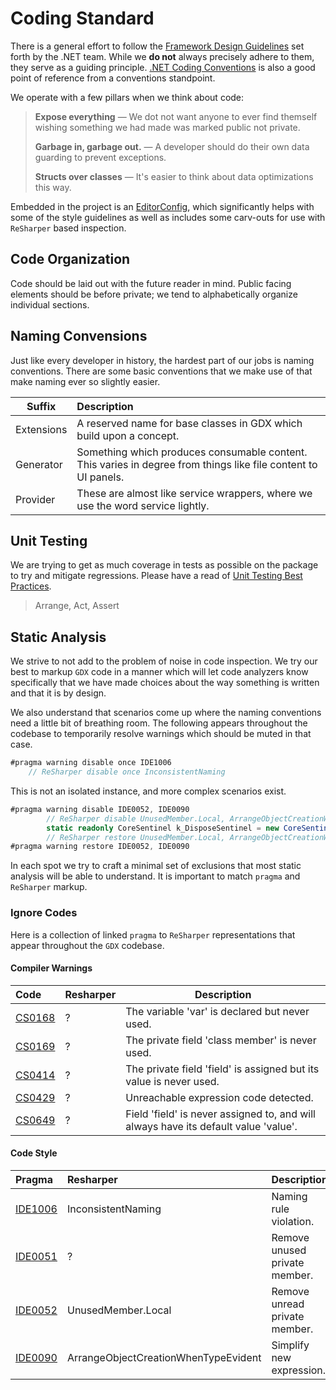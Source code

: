 # Coding Standard

There is a general effort to follow the [Framework Design Guidelines](https://docs.microsoft.com/en-us/dotnet/standard/design-guidelines/) set forth by the .NET team. While we **do not** always precisely adhere to them, they serve as a guiding principle. [.NET Coding Conventions](https://docs.microsoft.com/en-us/dotnet/csharp/programming-guide/inside-a-program/coding-conventions) is also a good point of reference from a conventions standpoint.

We operate with a few pillars when we think about code:

> **Expose everything** — We dot not want anyone to ever find themself wishing something we had made was marked public not private.
>
> **Garbage in, garbage out.** — A developer should do their own data guarding to prevent exceptions.
>
> **Structs over classes** — It's easier to think about data optimizations this way.

Embedded in the project is an [EditorConfig](https://editorconfig.org/), which significantly helps with some of the style guidelines as well as includes some carv-outs for use with `ReSharper` based inspection.

## Code Organization

Code should be laid out with the future reader in mind. Public facing elements should be before private; we tend to alphabetically organize individual sections.

## Naming Convensions

Just like every developer in history, the hardest part of our jobs is naming conventions. There are some basic conventions that we make use of that make naming ever so slightly easier.

Suffix | Description
--- | :--
Extensions | A reserved name for base classes in GDX which build upon a concept.
Generator | Something which produces consumable content. This varies in degree from things like file content to UI panels.
Provider | These are almost like service wrappers, where we use the word service lightly.

## Unit Testing

We are trying to get as much coverage in tests as possible on the package to try and mitigate regressions. Please have a read of [Unit Testing Best Practices](https://docs.microsoft.com/en-us/dotnet/core/testing/unit-testing-best-practices).

> Arrange, Act, Assert

## Static Analysis

We strive to not add to the problem of noise in code inspection. We try our best to markup `GDX` code in a manner which will let code analyzers know specifically that we have made choices about the way something is written and that it is by design.

We also understand that scenarios come up where the naming conventions need a little bit of breathing room. The following appears throughout the codebase to temporarily resolve warnings which should be muted in that case.

````csharp
#pragma warning disable once IDE1006
    // ReSharper disable once InconsistentNaming
````

This is not an isolated instance, and more complex scenarios exist.

```csharp
#pragma warning disable IDE0052, IDE0090
        // ReSharper disable UnusedMember.Local, ArrangeObjectCreationWhenTypeEvident
        static readonly CoreSentinel k_DisposeSentinel = new CoreSentinel();
        // ReSharper restore UnusedMember.Local, ArrangeObjectCreationWhenTypeEvident
#pragma warning restore IDE0052, IDE0090
```

In each spot we try to craft a minimal set of exclusions that most static analysis will be able to understand. It is important to match `pragma` and `ReSharper` markup.

### Ignore Codes

Here is a collection of linked `pragma` to `ReSharper` representations that appear throughout the `GDX` codebase.

#### Compiler Warnings

Code | Resharper | Description
:--|:--|---
[CS0168](https://docs.microsoft.com/en-us/dotnet/csharp/misc/cs0168) | ? | The variable 'var' is declared but never used.
[CS0169](https://docs.microsoft.com/en-us/dotnet/csharp/misc/cs0169) | ? |  The private field 'class member' is never used.
[CS0414](https://docs.microsoft.com/en-us/dotnet/csharp/misc/cs0414) | ? |  The private field 'field' is assigned but its value is never used.
[CS0429](https://docs.microsoft.com/en-us/dotnet/csharp/language-reference/compiler-messages/cs0429) | ? |  Unreachable expression code detected.
[CS0649](https://docs.microsoft.com/en-us/dotnet/csharp/misc/cs0649) | ? |  Field 'field' is never assigned to, and will always have its default value 'value'.

#### Code Style

| Pragma | Resharper | Description|
|:--|:--|---|
| [IDE1006](https://docs.microsoft.com/en-us/dotnet/fundamentals/code-analysis/style-rules/ide1006) | InconsistentNaming | Naming rule violation.
| [IDE0051](https://docs.microsoft.com/en-us/dotnet/fundamentals/code-analysis/style-rules/ide0052) | ?  | Remove unused private member.
| [IDE0052](https://docs.microsoft.com/en-us/dotnet/fundamentals/code-analysis/style-rules/ide0052) | UnusedMember.Local | Remove unread private member.
| [IDE0090](https://docs.microsoft.com/en-us/dotnet/fundamentals/code-analysis/style-rules/ide0090) | ArrangeObjectCreationWhenTypeEvident | Simplify new expression.
